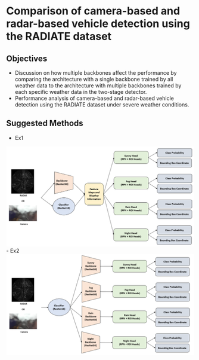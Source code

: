 # Comparison of camera-based and radar-based vehicle detection using the RADIATE dataset

## Objectives
- Discussion on how multiple backbones affect the performance by comparing the architecture with a single backbone trained by all weather data 
to the architecture with multiple backbones trained by each specific weather data in the two-stage detector.
- Performance analysis of camera-based and radar-based vehicle detection using the RADIATE dataset under severe weather conditions.

## Suggested Methods
- Ex1
<img src="./img/Ex2_Architecture.png">
- Ex2
<img src="./img/Ex3_Architecture.png">